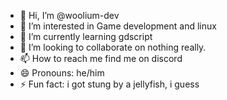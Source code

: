 - 👋 Hi, I’m @woolium-dev
- 👀 I’m interested in Game development and linux
- 🌱 I’m currently learning gdscript
- 💞️ I’m looking to collaborate on nothing really.
- 📫 How to reach me find me on discord
- 😄 Pronouns: he/him
- ⚡ Fun fact: i got stung by a jellyfish, i guess

<!---
woolium-dev/woolium-dev is a ✨ special ✨ repository because its `README.md` (this file) appears on your GitHub profile.
You can click the Preview link to take a look at your changes.
--->
